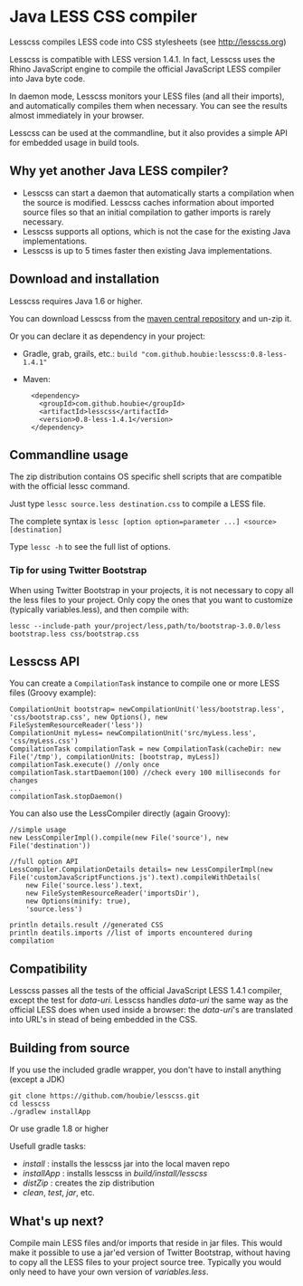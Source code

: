 Java LESS CSS compiler
======================

Lesscss compiles LESS code into CSS stylesheets (see <http://lesscss.org>)

Lesscss is compatible with LESS version 1.4.1. In fact, Lesscss uses the Rhino JavaScript engine to compile the official
JavaScript LESS compiler into Java byte code.

In daemon mode, Lesscss monitors your LESS files (and all their imports), and automatically compiles them when necessary.
You can see the results almost immediately in your browser.

Lesscss can be used at the commandline, but it also provides a simple API for embedded usage in build tools.


## Why yet another Java LESS compiler?

* Lesscss can start a daemon that automatically starts a compilation when the source is modified.
  Lesscss caches information about imported source files so that an initial compilation to gather imports is rarely necessary.
* Lesscss supports all options, which is not the case for the existing Java implementations.
* Lesscss is up to 5 times faster then existing Java implementations.


## Download and installation

Lesscss requires Java 1.6 or higher.

You can download Lesscss from the [maven central repository](http://central.maven.org/maven2/com/github/houbie/lesscss/0.8-less-1.4.1/lesscss-0.8-less-1.4.1.zip)
and un-zip it.

Or you can declare it as dependency in your project:

* Gradle, grab, grails, etc.: `build "com.github.houbie:lesscss:0.8-less-1.4.1"`
* Maven:

        <dependency>
          <groupId>com.github.houbie</groupId>
          <artifactId>lesscss</artifactId>
          <version>0.8-less-1.4.1</version>
        </dependency>

## Commandline usage

The zip distribution contains OS specific shell scripts that are compatible with the official lessc command.

Just type `lessc source.less destination.css` to compile a LESS file.

The complete syntax is `lessc [option option=parameter ...] <source> [destination]`

Type `lessc -h` to see the full list of options.

### Tip for using Twitter Bootstrap

When using Twitter Bootstrap in your projects, it is not necessary to copy all the less files to your project.
Only copy the ones that you want to customize (typically variables.less), and then compile with:

    lessc --include-path your/project/less,path/to/bootstrap-3.0.0/less bootstrap.less css/bootstrap.css

## Lesscss API

You can create a `CompilationTask` instance to compile one or more LESS files (Groovy example):

    CompilationUnit bootstrap= newCompilationUnit('less/bootstrap.less', 'css/bootstrap.css', new Options(), new FileSystemResourceReader('less'))
    CompilationUnit myLess= newCompilationUnit('src/myLess.less', 'css/myLess.css')
    CompilationTask compilationTask = new CompilationTask(cacheDir: new File('/tmp'), compilationUnits: [bootstrap, myLess])
    compilationTask.execute() //only once
    compilationTask.startDaemon(100) //check every 100 milliseconds for changes
    ...
    compilationTask.stopDaemon()

You can also use the LessCompiler directly (again Groovy):

    //simple usage
    new LessCompilerImpl().compile(new File('source'), new File('destination'))

    //full option API
    LessCompiler.CompilationDetails details= new LessCompilerImpl(new File('customJavaScriptFunctions.js').text).compileWithDetails(
        new File('source.less').text,
        new FileSystemResourceReader('importsDir'),
        new Options(minify: true),
        'source.less')

    println details.result //generated CSS
    println deatils.imports //list of imports encountered during compilation

## Compatibility

Lesscss passes all the tests of the official JavaScript LESS 1.4.1 compiler, except the test for _data-uri_.
Lesscss handles _data-uri_ the same way as the official LESS does when used inside a browser: the _data-uri_'s are translated
into URL's in stead of being embedded in the CSS.

## Building from source
If you use the included gradle wrapper, you don't have to install anything (except a JDK)

    git clone https://github.com/houbie/lesscss.git
    cd lesscss
    ./gradlew installApp

Or use gradle 1.8 or higher

Usefull gradle tasks:

* _install_ : installs the lesscss jar into the local maven repo
* _installApp_ : installs lesscss in _build/install/lesscss_
* _distZip_ : creates the zip distribution
* _clean_, _test_, _jar_, etc.

## What's up next?

Compile main LESS files and/or imports that reside in jar files. This would make it possible to use a jar'ed version of Twitter Bootstrap, without having to copy all the LESS files to your project source tree. Typically you would only need to have your own version of _variables.less_.
